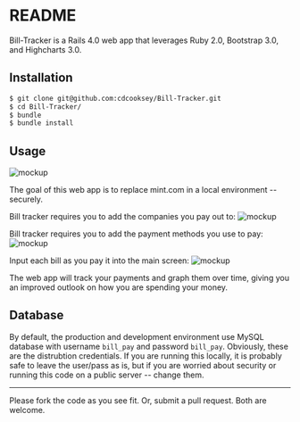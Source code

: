 # README

Bill-Tracker is a Rails 4.0 web app that leverages Ruby 2.0, Bootstrap 3.0, and Highcharts 3.0.  

## **Installation**
```bash
$ git clone git@github.com:cdcooksey/Bill-Tracker.git
$ cd Bill-Tracker/
$ bundle
$ bundle install
```

## **Usage**

![mockup](https://raw.github.com/wiki/cdcooksey/Bill-Tracker/img/highcharts-01.png)

The goal of this web app is to replace mint.com in a local environment -- securely.  

Bill tracker requires you to add the companies you pay out to:
![mockup](https://raw.github.com/wiki/cdcooksey/Bill-Tracker/img/Companies-01.png)

Bill tracker requires you to add the payment methods you use to pay:
![mockup](https://raw.github.com/wiki/cdcooksey/Bill-Tracker/img/Methods-01.png)

Input each bill as you pay it into the main screen:
![mockup](https://raw.github.com/wiki/cdcooksey/Bill-Tracker/img/Payments-01.png)

The web app will track your payments and graph them over time, giving you an improved outlook on how you are spending your money. 

## **Database**

By default, the production and development environment use MySQL database with username ```bill_pay``` and password ```bill_pay```.  Obviously, these are the distrubtion credentials.  If you are running this locally, it is probably safe to leave the user/pass as is, but if you are worried about security or running this code on a public server -- change them.

***

Please fork the code as you see fit.  Or, submit a pull request.  Both are welcome.
